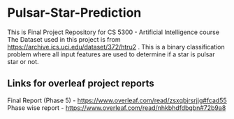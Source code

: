 # Pulsar-Star-Prediction
This is Final Project Repository for CS 5300 - Artificial Intelligence course 
The Dataset used in this project is from https://archive.ics.uci.edu/dataset/372/htru2 .
This is a binary classification problem where all input features are used to determine if a star is pulsar star or not.
## Links for overleaf project reports
Final Report (Phase 5) - https://www.overleaf.com/read/zsxqbjrsrjjg#fcad55
Phase wise report - https://www.overleaf.com/read/nhkbhdfdbqbn#72b9a8
